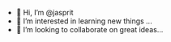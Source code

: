 - 👋 Hi, I’m @jasprit
- 👀 I’m interested in learning new things ...
- 💞️ I’m looking to collaborate on great ideas...


<!---
jasprit/jasprit is a ✨ special ✨ repository because its `README.md` (this file) appears on your GitHub profile.
You can click the Preview link to take a look at your changes.
--->

